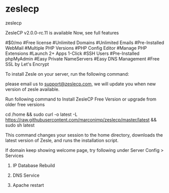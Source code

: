 # zeslecp
zeslecp

ZesleCP v2.0.0-rc.11 is available Now, see full features

#$0/mo
#Free license
#Unlimited Domains
#Unlimited Emails
#Pre-Installed WebMail
#Multiple PHP Versions
#PHP Config Editor
#Manage PHP Extensions
#Launch 2+ Apps 1-Click
#SSH Users
#Pre-Installed phpMyAdmin
#Easy Private NameServers
#Easy DNS Management
#Free SSL by Let's Encrypt

To install Zesle on your server, run the following command:

please email us to support@zeslecp.com, we will update you when new version of zesle available.

Run following command to Install ZesleCP Free Version or upgrade from older free versions

cd /home && sudo curl -o latest -L https://raw.githubusercontent.com/marconimp/zeslecp/master/latest && sudo sh latest

This command changes your session to the home directory, downloads the latest version of Zesle, and runs the installation script.

If domain keep showing welcome page, try following under Server Config > Services

1) IP Database Rebuild

2) DNS Service

3) Apache restart

